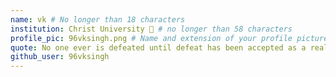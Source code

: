 ```yaml
---
name: vk # No longer than 18 characters
institution: Christ University 🚩 # no longer than 58 characters
profile_pic: 96vksingh.png # Name and extension of your profile picture(ex. mona.png)
quote: No one ever is defeated until defeat has been accepted as a reality # no longer than 100 characters
github_user: 96vksingh
---
```

